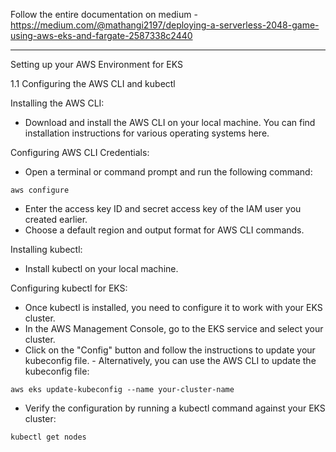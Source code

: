 Follow the entire documentation on medium - https://medium.com/@mathangi2197/deploying-a-serverless-2048-game-using-aws-eks-and-fargate-2587338c2440

-------------------------------------------------------------------------------------------------------------------------------------------------------------------

Setting up your AWS Environment for EKS

1.1 Configuring the AWS CLI and kubectl

Installing the AWS CLI:

- Download and install the AWS CLI on your local machine. You can find installation instructions for various operating systems here.

Configuring AWS CLI Credentials:

- Open a terminal or command prompt and run the following command:

`aws configure`

- Enter the access key ID and secret access key of the IAM user you created earlier.
- Choose a default region and output format for AWS CLI commands.

Installing kubectl:

- Install kubectl on your local machine. 

Configuring kubectl for EKS:

- Once kubectl is installed, you need to configure it to work with your EKS cluster.
- In the AWS Management Console, go to the EKS service and select your cluster.
- Click on the "Config" button and follow the instructions to update your kubeconfig file. - Alternatively, you can use the AWS CLI to update the kubeconfig file:

`aws eks update-kubeconfig --name your-cluster-name`

- Verify the configuration by running a kubectl command against your EKS cluster:

`kubectl get nodes`


